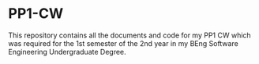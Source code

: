 # PP1-CW
This repository contains all the documents and code for my PP1 CW which was required for the 1st semester of the 2nd year in my BEng Software Engineering Undergraduate Degree.
